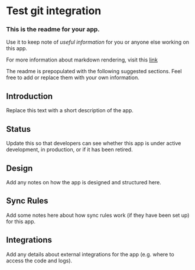 # Test git integration

### This is the readme for your app.

Use it to keep note of *useful information* for you or anyone else working on this app.

For more information about markdown rendering, visit this [link](http://guides.github.com/features/mastering-markdown/)

The readme is prepopulated with the following suggested sections.
Feel free to add or replace them with your own information.

## Introduction

Replace this text with a short description of the app.

## Status

Update this so that developers can see whether this app is under active development, in production, or if it has been retired.

## Design

Add any notes on how the app is designed and structured here.

## Sync Rules

Add some notes here about how sync rules work (if they have been set up) for this app.

## Integrations

Add any details about external integrations for the app (e.g. where to access the code and logs).
